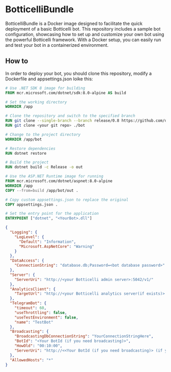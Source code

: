 # BotticelliBundle
BotticelliBundle is a Docker image designed to facilitate the quick deployment of a basic Botticelli bot. 
This repository includes a sample bot configuration, showcasing how to set up and customize your own bot 
using the powerful Botticelli framework. With a Docker setup, you can easily run and test your bot in a 
containerized environment.

## How to
In order to deploy your bot, you should clone this repository, modify a Dockerfile and appsettings.json loike this:

``` Dockerfile
# Use .NET SDK 8 image for building
FROM mcr.microsoft.com/dotnet/sdk:8.0-alpine AS build

# Set the working directory
WORKDIR /app

# Clone the repository and switch to the specified branch
RUN git clone --single-branch --branch release/0.8 https://github.com/devgopher/botticelli.git .
RUN git clone <your git repo> ./bot

# Change to the project directory
WORKDIR /app/bot

# Restore dependencies
RUN dotnet restore

# Build the project
RUN dotnet build -c Release -o out

# Use the ASP.NET Runtime image for running
FROM mcr.microsoft.com/dotnet/aspnet:8.0-alpine
WORKDIR /app
COPY --from=build /app/bot/out .

# Copy custom appsettings.json to replace the original
COPY appsettings.json .

# Set the entry point for the application
ENTRYPOINT ["dotnet", "<YourBot>.dll"]
```

``` json
{
  "Logging": {
    "LogLevel": {
      "Default": "Information",
      "Microsoft.AspNetCore": "Warning"
    }
  },
  "DataAccess": {
    "ConnectionString": "database.db;Password=<bot database password>"
  },
  "Server": {
    "ServerUri": "http://<your Botticelli admin server>:5042/v1/"
  },
  "AnalyticsClient": {
    "TargetUrl": "http://<your Botticelli analytics server(if exists)>:5251/v1/"
  },
  "TelegramBot": {
    "timeout": 60,
    "useThrottling": false,
    "useTestEnvironment": false,
    "name": "TestBot"
  },
  "Broadcasting": {
    "BroadcastingDbConnectionString": "YourConnectionStringHere",
    "BotId": "<Your BotId (if you need broadcasting)>",
    "HowOld": "00:10:00",
    "ServerUri": "http://<<Your BotId (if you need broadcasting)> (if you need broadcasting)>:5042/v1"
  },
  "AllowedHosts": "*"
}
```
